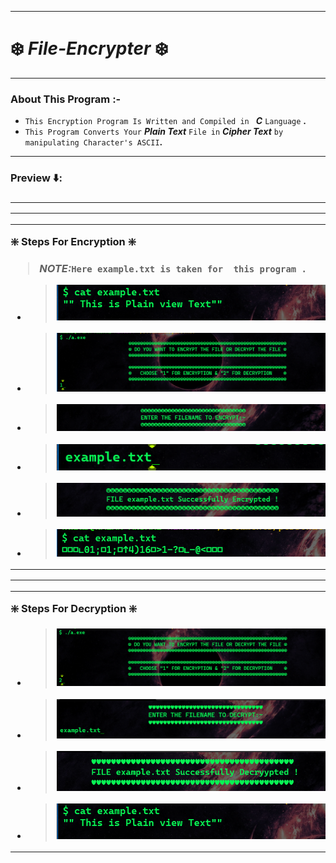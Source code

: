 <hr>

# ❄️ _**File-Encrypter**_ ❄️

<hr><h3>About This Program :-</h3>

- `This Encryption Program Is Written and Compiled in ` _**C**_ `Language` **.**
- `This Program Converts Your` _**Plain Text**_ `File in` _**Cipher Text**_ `by manipulating Character's ASCII`**.**
 <hr>
 <h3>Preview ⬇️:<h3>

<hr><hr><hr>

 ❇️ **Steps For Encryption** ❇️
 
>_**NOTE:**_`Here example.txt is taken for  this program .` <br>

 * > ![step1](./src/png/img1.png)
 * > ![step2](./src/png/img2.png)
 * > ![step3](./src/png/img3.png)
 * > ![step4](./src/png/img4.png)
 * > ![step5](./src/png/img5.png)
 * > ![step6](./src/png/img6.png)
  
<hr><hr><hr>

❇️ **Steps For Decryption** ❇️
 * > ![step7](./src/png/img7.png)
 * > ![step8](./src/png/img8.png)
 * > ![step9](./src/png/img9.png)
 * > ![step10](./src/png/img1.png)

<hr>

